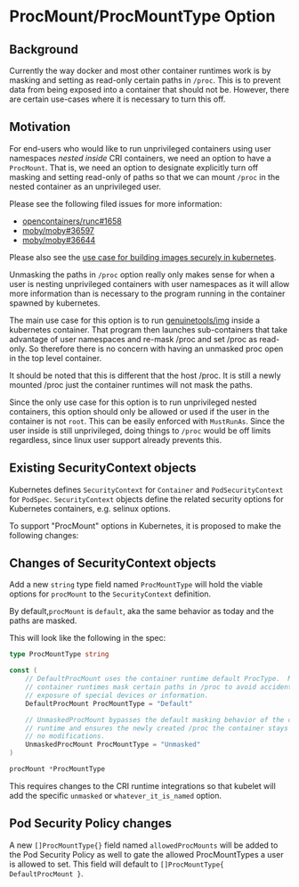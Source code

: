 # ProcMount/ProcMountType Option

## Background

Currently the way docker and most other container runtimes work is by masking
and setting as read-only certain paths in `/proc`. This is to prevent data
from being exposed into a container that should not be. However, there are
certain use-cases where it is necessary to turn this off.

## Motivation

For end-users who would like to run unprivileged containers using user namespaces
_nested inside_ CRI containers, we need an option to have a `ProcMount`. That is,
we need an option to designate explicitly turn off masking and setting 
read-only of paths so that we can
mount `/proc` in the nested container as an unprivileged user.

Please see the following filed issues for more information:
- [opencontainers/runc#1658](https://github.com/opencontainers/runc/issues/1658#issuecomment-373122073)
- [moby/moby#36597](https://github.com/moby/moby/issues/36597)
- [moby/moby#36644](https://github.com/moby/moby/pull/36644)

Please also see the [use case for building images securely in kubernetes](https://github.com/jessfraz/blog/blob/master/content/post/building-container-images-securely-on-kubernetes.md).

Unmasking the paths in `/proc` option really only makes sense for when a user 
is nesting
unprivileged containers with user namespaces as it will allow more information
than is necessary to the program running in the container spawned by
kubernetes.

The main use case for this option is to run
[genuinetools/img](https://github.com/genuinetools/img) inside a kubernetes
container. That program then launches sub-containers that take advantage of
user namespaces and re-mask /proc and set /proc as read-only. So therefore
there is no concern with having an unmasked proc open in the top level container.

It should be noted that this is different that the host /proc. It is still
a newly mounted /proc just the container runtimes will not mask the paths.

Since the only use case for this option is to run unprivileged nested
containers,
this option should only be allowed or used if the user in the container is not `root`.
This can be easily enforced with `MustRunAs`.
Since the user inside is still unprivileged,
doing things to `/proc` would be off limits regardless, since linux user
support already prevents this.

## Existing SecurityContext objects

Kubernetes defines `SecurityContext` for `Container` and `PodSecurityContext`
for `PodSpec`. `SecurityContext` objects define the related security options
for Kubernetes containers, e.g. selinux options.

To support "ProcMount" options in Kubernetes, it is proposed to make
the following changes:

## Changes of SecurityContext objects

Add a new `string` type field named `ProcMountType` will hold the viable
options for `procMount` to the `SecurityContext`
definition.

By default,`procMount` is `default`, aka the same behavior as today and the
paths are masked.

This will look like the following in the spec:

```go
type ProcMountType string

const (
    // DefaultProcMount uses the container runtime default ProcType.  Most 
    // container runtimes mask certain paths in /proc to avoid accidental security
    // exposure of special devices or information.
    DefaultProcMount ProcMountType = "Default"

    // UnmaskedProcMount bypasses the default masking behavior of the container
    // runtime and ensures the newly created /proc the container stays in tact with
    // no modifications.  
    UnmaskedProcMount ProcMountType = "Unmasked"
)

procMount *ProcMountType
```

This requires changes to the CRI runtime integrations so that
kubelet will add the specific `unmasked` or `whatever_it_is_named` option.

## Pod Security Policy changes

A new `[]ProcMountType{}` field named `allowedProcMounts` will be added to the Pod
Security Policy as well to gate the allowed ProcMountTypes a user is allowed to
set. This field will default to `[]ProcMountType{ DefaultProcMount }`.

